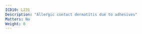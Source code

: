 ```yaml
---
ICD10: L231
Description: "Allergic contact dermatitis due to adhesives"
Matters: No
Weight: 0
---
```

